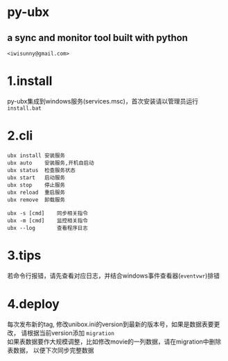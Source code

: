 py-ubx
===

## a sync and monitor tool built with python 
    <iwisunny@gmail.com>

# 1.install
py-ubx集成到windows服务(services.msc)，首次安装请以管理员运行`install.bat`
  
# 2.cli
    ubx install 安装服务
    ubx auto  	安装服务,开机自启动
    ubx status  检查服务状态
    ubx start 	启动服务
    ubx stop  	停止服务
    ubx reload  重启服务
    ubx remove 	卸载服务
    
    ubx -s [cmd]    同步相关指令
    ubx -m [cmd]    监控相关指令
    ubx --log       查看程序日志
    
# 3.tips
若命令行报错，请先查看对应日志，并结合windows事件查看器(`eventvwr`)排错

# 4.deploy
每次发布新的tag, 修改unibox.ini的version到最新的版本号，如果是数据表要更改，
请根据当前version添加 `migration`  
如果表数据要作大规模调整，比如修改movie的一列数据，请在migration中删除表数据， 
以便下次同步完整数据

